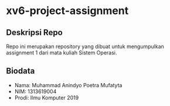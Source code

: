 # xv6-project-assignment

## Deskripsi Repo
Repo ini merupakan repository yang dibuat untuk mengumpulkan assignment 1 dari mata kuliah Sistem Operasi. 

## Biodata
* Nama: Muhammad Anindyo Poetra Mufatyta
* NIM: 1313619004
* Prodi: Ilmu Komputer 2019
